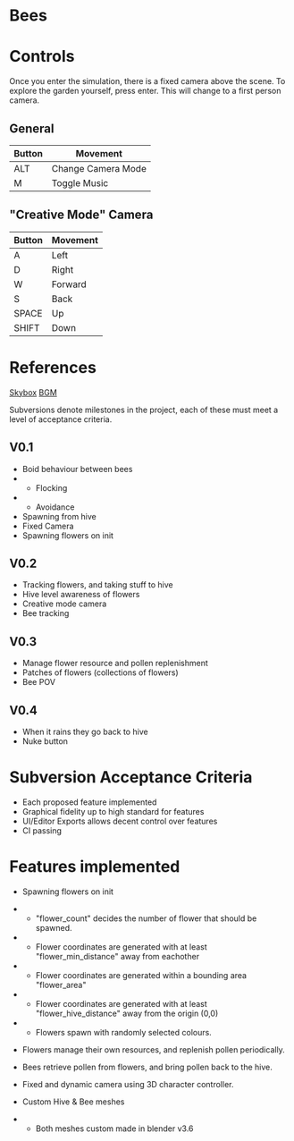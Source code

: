 # Bees

# Controls

Once you enter the simulation, there is a fixed camera above the scene.
To explore the garden yourself, press enter. This will change to a first person camera.

## General
|Button|Movement|
|------|--------|
|ALT|Change Camera Mode|
|M|Toggle Music|

## "Creative Mode" Camera
|Button|Movement|
|----|----|
|A|Left|
|D|Right|
|W|Forward|
|S|Back|
|SPACE|Up|
|SHIFT|Down|

# References
[Skybox](https://github.com/rpgwhitelock/AllSkyFree_Godot)
[BGM](https://youtu.be/_KwOh88Z-VI?si=dWQHKlkrpT146FG7)

Subversions denote milestones in the project, each of these must meet a level of acceptance criteria.

## V0.1
- Boid behaviour between bees
- - Flocking
- - Avoidance
- Spawning from hive
- Fixed Camera
- Spawning flowers on init

## V0.2
- Tracking flowers, and taking stuff to hive
- Hive level awareness of flowers
- Creative mode camera
- Bee tracking

## V0.3
- Manage flower resource and pollen replenishment
- Patches of flowers (collections of flowers)
- Bee POV

## V0.4
- When it rains they go back to hive
- Nuke button

# Subversion Acceptance Criteria
- Each proposed feature implemented
- Graphical fidelity up to high standard for features
- UI/Editor Exports allows decent control over features
- CI passing

# Features implemented
- Spawning flowers on init
- - "flower_count" decides the number of flower that should be spawned.
- - Flower coordinates are generated with at least "flower_min_distance" away from eachother
- - Flower coordinates are generated within a bounding area "flower_area"
- - Flower coordinates are generated with at least "flower_hive_distance" away from the origin (0,0)
- - Flowers spawn with randomly selected colours.
- Flowers manage their own resources, and replenish pollen periodically.
- Bees retrieve pollen from flowers, and bring pollen back to the hive.
- Fixed and dynamic camera using 3D character controller.


- Custom Hive & Bee meshes
- - Both meshes custom made in blender v3.6
